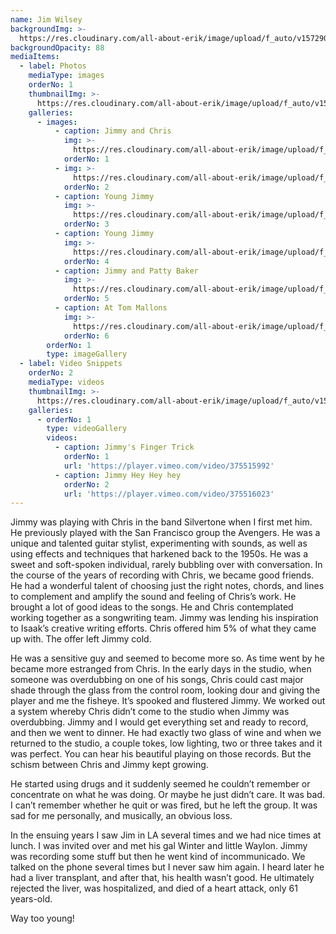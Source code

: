 ```yaml
---
name: Jim Wilsey
backgroundImg: >-
  https://res.cloudinary.com/all-about-erik/image/upload/f_auto/v1572905805/Musical%20Journey/Musical%20Friends/Friends/Jim%20Wilsey/Background_thumbnails/background-james-wilsey-chris-isaak-_zkwzxw.jpg
backgroundOpacity: 88
mediaItems:
  - label: Photos
    mediaType: images
    orderNo: 1
    thumbnailImg: >-
      https://res.cloudinary.com/all-about-erik/image/upload/f_auto/v1572905800/Musical%20Journey/Musical%20Friends/Friends/Jim%20Wilsey/Background_thumbnails/Thumbnail_1_jim_wilsey_chris_eypxx9.jpg
    galleries:
      - images:
          - caption: Jimmy and Chris
            img: >-
              https://res.cloudinary.com/all-about-erik/image/upload/f_auto/v1572905801/Musical%20Journey/Musical%20Friends/Friends/Jim%20Wilsey/1_Photos/jim_wilsey_chrtis_kxjchp.jpg
            orderNo: 1
          - img: >-
              https://res.cloudinary.com/all-about-erik/image/upload/f_auto/v1572905799/Musical%20Journey/Musical%20Friends/Friends/Jim%20Wilsey/1_Photos/JimmyAndChris-jim_uhghbt.jpg
            orderNo: 2
          - caption: Young Jimmy
            img: >-
              https://res.cloudinary.com/all-about-erik/image/upload/f_auto/v1572905798/Musical%20Journey/Musical%20Friends/Friends/Jim%20Wilsey/1_Photos/YoungJimmy_aprtri.jpg
            orderNo: 3
          - caption: Young Jimmy
            img: >-
              https://res.cloudinary.com/all-about-erik/image/upload/f_auto/v1572905799/Musical%20Journey/Musical%20Friends/Friends/Jim%20Wilsey/1_Photos/Jim-W-1_evs1ga.jpg
            orderNo: 4
          - caption: Jimmy and Patty Baker
            img: >-
              https://res.cloudinary.com/all-about-erik/image/upload/f_auto/v1572905798/Musical%20Journey/Musical%20Friends/Friends/Jim%20Wilsey/1_Photos/JimmyAndPattyBaker_zce9vg.jpg
            orderNo: 5
          - caption: At Tom Mallons
            img: >-
              https://res.cloudinary.com/all-about-erik/image/upload/f_auto/v1572905799/Musical%20Journey/Musical%20Friends/Friends/Jim%20Wilsey/1_Photos/AtTomMallons_d9jspr.jpg
            orderNo: 6
        orderNo: 1
        type: imageGallery    
  - label: Video Snippets
    orderNo: 2
    mediaType: videos
    thumbnailImg: >-
      https://res.cloudinary.com/all-about-erik/image/upload/f_auto/v1572905800/Musical%20Journey/Musical%20Friends/Friends/Jim%20Wilsey/Background_thumbnails/Thumbnail_2_James-Calvin-Wilsey_v8hlit.jpg
    galleries:
      - orderNo: 1
        type: videoGallery
        videos:
          - caption: Jimmy's Finger Trick
            orderNo: 1
            url: 'https://player.vimeo.com/video/375515992'
          - caption: Jimmy Hey Hey hey
            orderNo: 2
            url: 'https://player.vimeo.com/video/375516023'
---
```

Jimmy was playing with Chris in the band Silvertone when I first met him. He previously played with the San Francisco group the Avengers. He was a unique and talented guitar stylist, experimenting with sounds, as well as using effects and techniques that harkened back to the 1950s. He was a sweet and soft-spoken individual, rarely bubbling over with conversation. In the course of the years of recording with Chris, we became good friends. He had a wonderful talent of choosing just the right notes, chords, and lines to complement and amplify the sound and feeling of Chris’s work. He brought a lot of good ideas to the songs. He and Chris contemplated working together as a songwriting team. Jimmy was lending his inspiration to Isaak’s creative writing efforts. Chris offered him 5% of what they came up with. The offer left Jimmy cold. 



He was a sensitive guy and seemed to become more so. As time went by he became more estranged from Chris. In the early days in the studio, when someone was overdubbing on one of his songs, Chris could cast major shade through the glass from the control room, looking dour and giving the player and me the fisheye. It’s spooked and flustered Jimmy. We worked out a system whereby Chris didn’t come to the studio when Jimmy was overdubbing. Jimmy and I would get everything set and ready to record, and then we went to dinner. He had exactly two glass of wine and when we returned to the studio, a couple tokes, low lighting, two or three takes and it was perfect. You can hear his beautiful playing on those records. But the schism between Chris and Jimmy kept growing. 



He started using drugs and it suddenly seemed he couldn’t remember or concentrate on what he was doing. Or maybe he just didn’t care.  It was bad. I can’t remember whether he quit or was fired, but he left the group. It was sad for me personally, and musically, an obvious loss. 



In the ensuing years I saw Jim in LA several times and we had nice times at lunch. I was invited over and met his gal Winter and little Waylon. Jimmy was recording some stuff but then he went kind of incommunicado. We talked on the phone several times but I never saw him again. I heard later he had a liver transplant, and after that, his health wasn’t good. He ultimately rejected the liver, was hospitalized, and died of a heart attack, only 61 years-old. 



Way too young!
